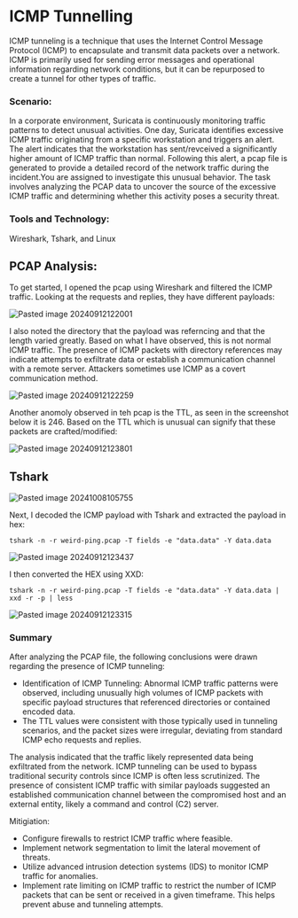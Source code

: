 # ICMP Tunnelling

ICMP tunneling is a technique that uses the Internet Control Message Protocol (ICMP) to encapsulate and transmit data packets over a network. ICMP is primarily used for sending error messages and operational information regarding network conditions, but it can be repurposed to create a tunnel for other types of traffic.

### Scenario:

In a corporate environment, Suricata is continuously monitoring traffic patterns to detect unusual activities. One day, Suricata identifies excessive ICMP traffic originating from a specific workstation and triggers an alert. The alert indicates that the workstation has sent/revceived a significantly higher amount of ICMP traffic than normal. Following this alert, a pcap file is generated to provide a detailed record of the network traffic during the incident.You are assigned to investigate this unusual behavior. The task involves analyzing the PCAP data to uncover the source of the excessive ICMP traffic and determining whether this activity poses a security threat. 

### Tools and Technology:

Wireshark, Tshark, and Linux

## PCAP Analysis:

To get started, I opened the pcap using Wireshark and filtered the ICMP traffic. Looking at the requests and replies, they have different payloads:

![Pasted image 20240912122001](https://github.com/user-attachments/assets/bf9b27fb-db64-4867-be88-45618bc96421)

I also noted the directory that the payload was referncing and that the length varied greatly. Based on what I have observed, this is not normal ICMP traffic. The presence of ICMP packets with directory references may indicate attempts to exfiltrate data or establish a communication channel with a remote server. Attackers sometimes use ICMP as a covert communication method.

![Pasted image 20240912122259](https://github.com/user-attachments/assets/3b980dc9-7eea-482c-a03d-fa501b483c16)

Another anomoly observed in teh pcap is the TTL, as seen in the screenshot below it is 246. Based on the TTL which is unusual can signify that these packets are crafted/modified:

![Pasted image 20240912123801](https://github.com/user-attachments/assets/ad13484a-6373-4616-afce-f8304740d72d)

## Tshark

![Pasted image 20241008105755](https://github.com/user-attachments/assets/6778fbe1-abc9-4775-ae56-9125bb9bf907)

Next, I decoded the ICMP payload with Tshark and extracted the payload in hex:

```
tshark -n -r weird-ping.pcap -T fields -e "data.data" -Y data.data
```

![Pasted image 20240912123437](https://github.com/user-attachments/assets/819d9525-1a8b-4272-b1ea-357350ee3823)

I then converted the HEX using XXD:

```
tshark -n -r weird-ping.pcap -T fields -e "data.data" -Y data.data | xxd -r -p | less
```

![Pasted image 20240912123315](https://github.com/user-attachments/assets/9eaedd7d-879e-49f5-833a-0c6bca0d620d)

### Summary

After analyzing the PCAP file, the following conclusions were drawn regarding the presence of ICMP tunneling:

+ Identification of ICMP Tunneling: Abnormal ICMP traffic patterns were observed, including unusually high volumes of ICMP packets with specific payload structures that referenced directories or contained encoded data.
+ The TTL values were consistent with those typically used in tunneling scenarios, and the packet sizes were irregular, deviating from standard ICMP echo requests and replies.

The analysis indicated that the traffic likely represented data being exfiltrated from the network. ICMP tunneling can be used to bypass traditional security controls since ICMP is often less scrutinized. The presence of consistent ICMP traffic with similar payloads suggested an established communication channel between the compromised host and an external entity, likely a command and control (C2) server.

Mitigiation:

+ Configure firewalls to restrict ICMP traffic where feasible.
+ Implement network segmentation to limit the lateral movement of threats.
+ Utilize advanced intrusion detection systems (IDS) to monitor ICMP traffic for anomalies.
+ Implement rate limiting on ICMP traffic to restrict the number of ICMP packets that can be sent or received in a given timeframe. This helps prevent abuse and tunneling attempts.
